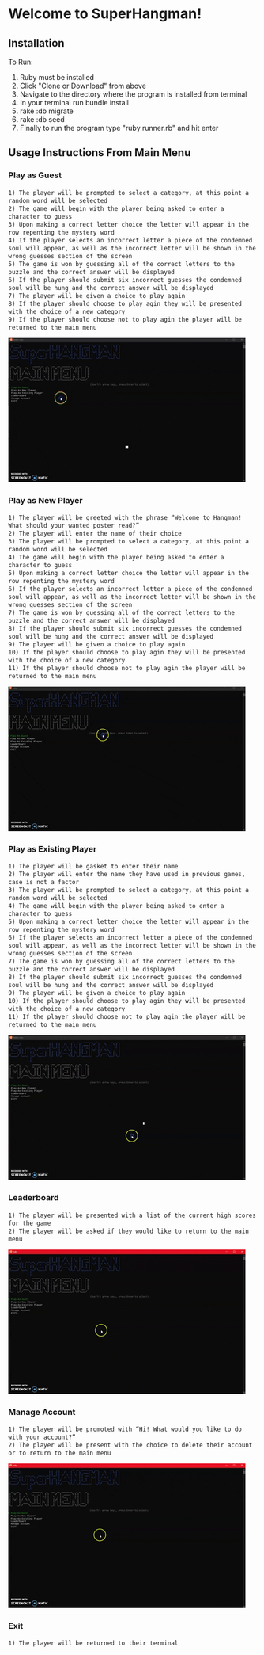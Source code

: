 # Welcome to SuperHangman!

## Installation
To Run:
1. Ruby must be installed
2. Click "Clone or Download" from above
3. Navigate to the directory where the program is installed from terminal
4. In your terminal run bundle install
5. rake :db migrate
6. rake :db seed
7. Finally to run the program type "ruby runner.rb" and hit enter

## Usage Instructions From Main Menu

### Play as Guest
	1) The player will be prompted to select a category, at this point a random word will be selected
	2) The game will begin with the player being asked to enter a character to guess
	3) Upon making a correct letter choice the letter will appear in the row repenting the mystery word
	4) If the player selects an incorrect letter a piece of the condemned soul will appear, as well as the incorrect letter will be shown in the wrong guesses section of the screen
	5) The game is won by guessing all of the correct letters to the puzzle and the correct answer will be displayed
	6) If the player should submit six incorrect guesses the condemned soul will be hung and the correct answer will be displayed
	7) The player will be given a choice to play again
	8) If the player should choose to play agin they will be presented with the choice of a new category
	9) If the player should choose not to play agin the player will be returned to the main menu
	
   ![](Gifs/Play_as_guest.gif)

### Play as New Player
	1) The player will be greeted with the phrase “Welcome to Hangman! What should your wanted poster read?”
	2) The player will enter the name of their choice
	3) The player will be prompted to select a category, at this point a random word will be selected
	4) The game will begin with the player being asked to enter a character to guess
	5) Upon making a correct letter choice the letter will appear in the row repenting the mystery word
	6) If the player selects an incorrect letter a piece of the condemned soul will appear, as well as the incorrect letter will be shown in the wrong guesses section of the screen
	7) The game is won by guessing all of the correct letters to the puzzle and the correct answer will be displayed
	8) If the player should submit six incorrect guesses the condemned soul will be hung and the correct answer will be displayed
	9) The player will be given a choice to play again
	10) If the player should choose to play agin they will be presented with the choice of a new category
	11) If the player should choose not to play agin the player will be returned to the main menu

   ![](Gifs/New_Player.gif)
   
### Play as Existing Player
	1) The player will be gasket to enter their name
	2) The player will enter the name they have used in previous games, case is not a factor
	3) The player will be prompted to select a category, at this point a random word will be selected
	4) The game will begin with the player being asked to enter a character to guess
	5) Upon making a correct letter choice the letter will appear in the row repenting the mystery word
	6) If the player selects an incorrect letter a piece of the condemned soul will appear, as well as the incorrect letter will be shown in the wrong guesses section of the screen
	7) The game is won by guessing all of the correct letters to the puzzle and the correct answer will be displayed
	8) If the player should submit six incorrect guesses the condemned soul will be hung and the correct answer will be displayed
	9) The player will be given a choice to play again
	10) If the player should choose to play agin they will be presented with the choice of a new category
	11) If the player should choose not to play agin the player will be returned to the main menu
	
![](Gifs/Existing_character.gif)

### Leaderboard
	1) The player will be presented with a list of the current high scores for the game
	2) The player will be asked if they would like to return to the main menu
	
![](Gifs/Leaderbaord.gif)

### Manage Account
	1) The player will be promoted with “Hi! What would you like to do with your account?”
	2) The player will be present with the choice to delete their account or to return to the main menu
	
![](Gifs/Manage_Player.gif)

 ### Exit
	1) The player will be returned to their terminal
